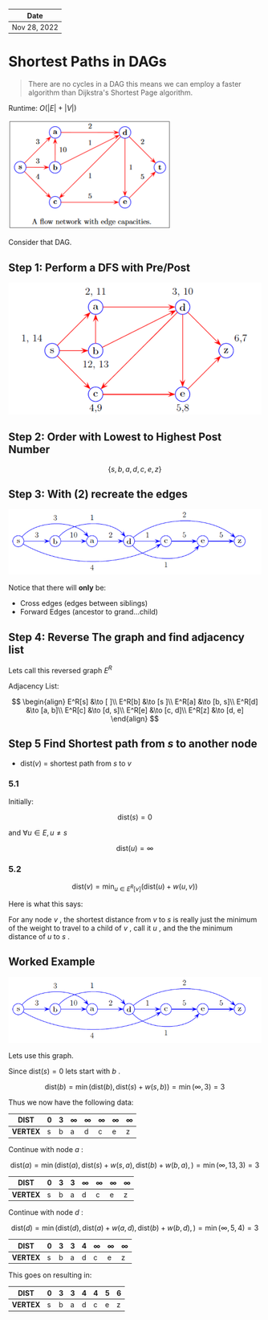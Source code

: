 | Date         | 
| ------------ |
| Nov 28, 2022 |

# Shortest Paths in DAGs

> There are no cycles in a DAG this means we can employ a faster algorithm than Dijkstra's Shortest Page algorithm.

Runtime: $O(|E|+|V|)$

![flow_network](../../img/flow_network.png)

Consider that DAG.

## Step 1: Perform a DFS with Pre/Post
![flow_network_DFS](../../img/flow_network_DFS.png)

## Step 2: Order with Lowest to Highest Post Number

$$
\{s, b, a, d, c, e, z\}
$$

## Step 3: With (2) recreate the edges
![flow_network_DFS_EDGES](../../img/flow_network_DFS_EDGES.png)

Notice that there will **only** be:
+ Cross edges (edges between siblings)
+ Forward Edges (ancestor to grand...child)

## Step 4: Reverse The graph and find adjacency list

Lets call this reversed graph $E^R$

Adjacency List:

$$
\begin{align}
E^R[s] &\to [    ]\\
E^R[b] &\to [s   ]\\
E^R[a] &\to [b, s]\\
E^R[d] &\to [a, b]\\
E^R[c] &\to [d, s]\\
E^R[e] &\to [c, d]\\
E^R[z] &\to [d, e]
\end{align}
$$

## Step 5 Find Shortest path from $s$ to another node

- $\text{dist}(v)$ = shortest path from $s$ to $v$

### 5.1

Initially:

$$
\text{dist}(s) = 0
$$

and $\forall u\in E, u\neq s$

$$
\text{dist}(u) = \infty
$$

### 5.2

$$
\text{dist}(v) = \min_{u\in E^R[v]}\biggr( \text{dist}(u) + w(u, v) \biggr)
$$

Here is what this says:

For any node $v$ , the shortest distance from $v$ to $s$ is really just the minimum of the weight to travel to a child of $v$ , call it $u$ , and the the minimum distance of $u$ to $s$ .

## Worked Example
![flow_network_DFS_EDGES](../../img/flow_network_DFS_EDGES.png)

Lets use this graph. 

Since $\text{dist}(s) = 0$ lets start with $b$ .

$$
\text{dist}(b) = \min\biggr(\text{dist}(b), \text{dist}(s) + w(s, b)\biggr) = \min(\infty, 3) = 3
$$

Thus we now have the following data:

| **DIST**   | 0   | 3   | $\infty$ | $\infty$ | $\infty$ | $\infty$ | $\infty$ | 
| ---------- | --- | --- | -------- | -------- | -------- | -------- | -------- |
| **VERTEX** | s   | b   | a        | d        | c        | e        | z        |


Continue with node $a$ :


$$
\text{dist}(a) = 
\min\biggr(
\text{dist}(a), 
\text{dist}(s) + w(s, a),
\text{dist}(b) + w(b, a),
\biggr) = \min(\infty, 13, 3) = 3
$$

| **DIST**   | 0   | 3   | 3   | $\infty$ | $\infty$ | $\infty$ | $\infty$ |
| ---------- | --- | --- | --- | -------- | -------- | -------- | -------- |
| **VERTEX** | s   | b   | a   | d        | c        | e        | z        |

Continue with node $d$ :

$$
\text{dist}(d) = 
\min\biggr(
\text{dist}(d), 
\text{dist}(a) + w(a, d),
\text{dist}(b) + w(b, d),
\biggr) = \min(\infty, 5, 4) = 3
$$

| **DIST**   | 0   | 3   | 3   | 4   | $\infty$ | $\infty$ | $\infty$ |
| ---------- | --- | --- | --- | --- | -------- | -------- | -------- |
| **VERTEX** | s   | b   | a   | d   | c        | e        | z        |

This goes on resulting in:

| **DIST**   | 0   | 3   | 3   | 4   | 4   | 5   | 6   | 
| ---------- | --- | --- | --- | --- | --- | --- | --- |
| **VERTEX** | s   | b   | a   | d   | c   | e   | z   |

